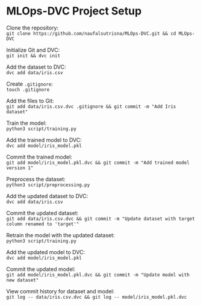 # MLOps-DVC Project Setup

Clone the repository:  
`git clone https://github.com/naufalsutrisna/MLOps-DVC.git && cd MLOps-DVC`

Initialize Git and DVC:  
`git init && dvc init`

Add the dataset to DVC:  
`dvc add data/iris.csv`

Create `.gitignore`:  
`touch .gitignore`

Add the files to Git:  
`git add data/iris.csv.dvc .gitignore && git commit -m "Add Iris dataset"`

Train the model:  
`python3 script/training.py`

Add the trained model to DVC:  
`dvc add model/iris_model.pkl`

Commit the trained model:  
`git add model/iris_model.pkl.dvc && git commit -m "Add trained model version 1"`

Preprocess the dataset:  
`python3 script/preprocessing.py`

Add the updated dataset to DVC:  
`dvc add data/iris.csv`

Commit the updated dataset:  
`git add data/iris.csv.dvc && git commit -m "Update dataset with target column renamed to 'target'"`

Retrain the model with the updated dataset:  
`python3 script/training.py`

Add the updated model to DVC:  
`dvc add model/iris_model.pkl`

Commit the updated model:  
`git add model/iris_model.pkl.dvc && git commit -m "Update model with new dataset"`

View commit history for dataset and model:  
`git log -- data/iris.csv.dvc && git log -- model/iris_model.pkl.dvc`
